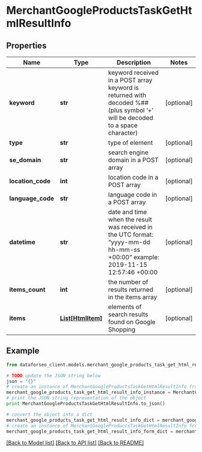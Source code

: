 # MerchantGoogleProductsTaskGetHtmlResultInfo


## Properties

Name | Type | Description | Notes
------------ | ------------- | ------------- | -------------
**keyword** | **str** | keyword received in a POST array keyword is returned with decoded %## (plus symbol ‘+’ will be decoded to a space character) | [optional] 
**type** | **str** | type of element | [optional] 
**se_domain** | **str** | search engine domain in a POST array | [optional] 
**location_code** | **int** | location code in a POST array | [optional] 
**language_code** | **str** | language code in a POST array | [optional] 
**datetime** | **str** | date and time when the result was received in the UTC format: “yyyy-mm-dd hh-mm-ss +00:00” example: 2019-11-15 12:57:46 +00:00 | [optional] 
**items_count** | **int** | the number of results returned in the items array | [optional] 
**items** | [**List[HtmlItem]**](HtmlItem.md) | elements of search results found on Google Shopping | [optional] 

## Example

```python
from dataforseo_client.models.merchant_google_products_task_get_html_result_info import MerchantGoogleProductsTaskGetHtmlResultInfo

# TODO update the JSON string below
json = "{}"
# create an instance of MerchantGoogleProductsTaskGetHtmlResultInfo from a JSON string
merchant_google_products_task_get_html_result_info_instance = MerchantGoogleProductsTaskGetHtmlResultInfo.from_json(json)
# print the JSON string representation of the object
print MerchantGoogleProductsTaskGetHtmlResultInfo.to_json()

# convert the object into a dict
merchant_google_products_task_get_html_result_info_dict = merchant_google_products_task_get_html_result_info_instance.to_dict()
# create an instance of MerchantGoogleProductsTaskGetHtmlResultInfo from a dict
merchant_google_products_task_get_html_result_info_form_dict = merchant_google_products_task_get_html_result_info.from_dict(merchant_google_products_task_get_html_result_info_dict)
```
[[Back to Model list]](../README.md#documentation-for-models) [[Back to API list]](../README.md#documentation-for-api-endpoints) [[Back to README]](../README.md)



